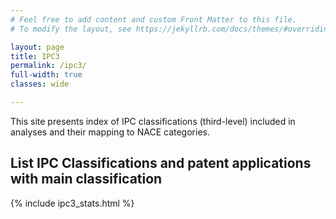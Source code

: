 ```yaml
---
# Feel free to add content and custom Front Matter to this file.
# To modify the layout, see https://jekyllrb.com/docs/themes/#overriding-theme-defaults

layout: page
title: IPC3
permalink: /ipc3/
full-width: true
classes: wide

---
```


This site presents index of IPC classifications (third-level) included in analyses and their mapping to NACE categories.

## List IPC Classifications and patent applications with main classification




{% include ipc3_stats.html %}

